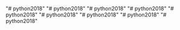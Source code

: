 "# python2018" 
"# python2018" 
"# python2018" 
"# python2018" 
"# python2018" 
"# python2018" 
"# python2018" 
"# python2018" 
"# python2018" 
